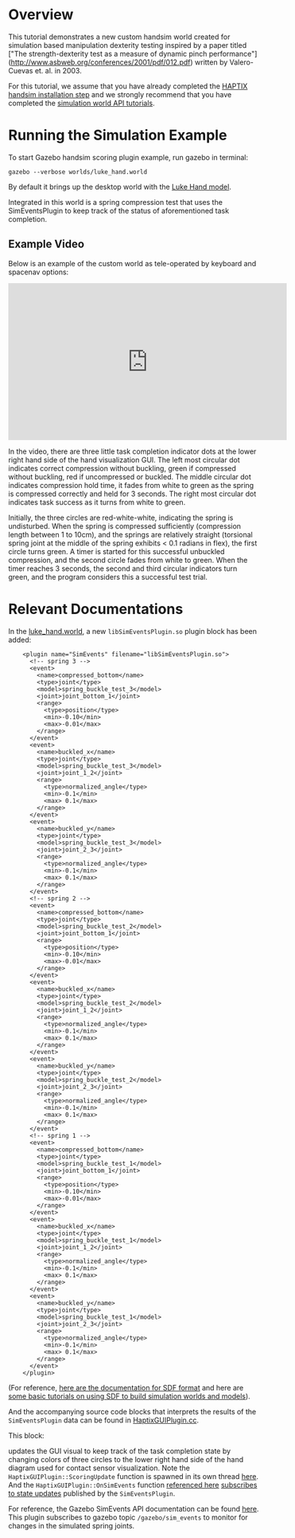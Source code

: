 # Overview

This tutorial demonstrates a new custom handsim world created for simulation based
manipulation dexterity testing inspired by a paper titled
["The strength-dexterity test as a measure of dynamic pinch performance"]
(http://www.asbweb.org/conferences/2001/pdf/012.pdf)
written by Valero-Cuevas et. al. in 2003.

For this tutorial, we assume that you have already completed the
[HAPTIX handsim installation step](http://gazebosim.org/tutorials?tut=haptix_install&cat=haptix)
and we strongly recommend that you have completed the
[simulation world API tutorials](http://gazebosim.org/tutorials?tut=haptix_sim_api&cat=haptix).

# Running the Simulation Example

To start Gazebo handsim scoring plugin example, run gazebo in terminal:

~~~
gazebo --verbose worlds/luke_hand.world
~~~

By default it brings up the desktop world with the [Luke Hand model](http://gazebosim.org/tutorials?tut=haptix_luke_hand&cat=haptix).

Integrated in this world is a spring compression test that uses
the SimEventsPlugin to keep track of the status of aforementioned task completion.

## Example Video

Below is an example of the custom world as tele-operated by keyboard and spacenav options:

<iframe width="560" height="315" src="https://www.youtube.com/embed/pj6mMQOjTPM" frameborder="0" allowfullscreen></iframe>

In the video, there are three little task completion indicator dots at the lower right hand side of the hand visualization GUI.
The left most circular dot indicates correct compression without buckling, green if compressed without buckling, red if uncompressed or buckled.
The middle circular dot indicates compression hold time, it fades from white to green as the spring is compressed correctly and held for 3 seconds.
The right most circular dot indicates task success as it turns from white to green.

Initially, the three circles are red-white-white, indicating the spring is undisturbed.
When the spring is compressed sufficiently (compression length between 1 to 10cm), and
the springs are relatively straight (torsional spring joint at the middle of the spring exhibits < 0.1 radians in flex), the first circle turns green.
A timer is started for this successful unbuckled compression, and the second circle fades from white to green.
When the timer reaches 3 seconds, the second and third circular indicators turn green, and
  the program considers this a successful test trial.

# Relevant Documentations

In the [luke_hand.world](https://github.com/osrf/handsim/src/8fe03d4d113659c1cc04ea788792b1b7e995c267/worlds/luke_hand.world?at=default&fileviewer=file-view-default#luke_hand.world-4),
  a new `libSimEventsPlugin.so` plugin block has been added:

~~~
    <plugin name="SimEvents" filename="libSimEventsPlugin.so">
      <!-- spring 3 -->
      <event>
        <name>compressed_bottom</name>
        <type>joint</type>
        <model>spring_buckle_test_3</model>
        <joint>joint_bottom_1</joint>
        <range>
          <type>position</type>
          <min>-0.10</min>
          <max>-0.01</max>
        </range>
      </event>
      <event>
        <name>buckled_x</name>
        <type>joint</type>
        <model>spring_buckle_test_3</model>
        <joint>joint_1_2</joint>
        <range>
          <type>normalized_angle</type>
          <min>-0.1</min>
          <max> 0.1</max>
        </range>
      </event>
      <event>
        <name>buckled_y</name>
        <type>joint</type>
        <model>spring_buckle_test_3</model>
        <joint>joint_2_3</joint>
        <range>
          <type>normalized_angle</type>
          <min>-0.1</min>
          <max> 0.1</max>
        </range>
      </event>
      <!-- spring 2 -->
      <event>
        <name>compressed_bottom</name>
        <type>joint</type>
        <model>spring_buckle_test_2</model>
        <joint>joint_bottom_1</joint>
        <range>
          <type>position</type>
          <min>-0.10</min>
          <max>-0.01</max>
        </range>
      </event>
      <event>
        <name>buckled_x</name>
        <type>joint</type>
        <model>spring_buckle_test_2</model>
        <joint>joint_1_2</joint>
        <range>
          <type>normalized_angle</type>
          <min>-0.1</min>
          <max> 0.1</max>
        </range>
      </event>
      <event>
        <name>buckled_y</name>
        <type>joint</type>
        <model>spring_buckle_test_2</model>
        <joint>joint_2_3</joint>
        <range>
          <type>normalized_angle</type>
          <min>-0.1</min>
          <max> 0.1</max>
        </range>
      </event>
      <!-- spring 1 -->
      <event>
        <name>compressed_bottom</name>
        <type>joint</type>
        <model>spring_buckle_test_1</model>
        <joint>joint_bottom_1</joint>
        <range>
          <type>position</type>
          <min>-0.10</min>
          <max>-0.01</max>
        </range>
      </event>
      <event>
        <name>buckled_x</name>
        <type>joint</type>
        <model>spring_buckle_test_1</model>
        <joint>joint_1_2</joint>
        <range>
          <type>normalized_angle</type>
          <min>-0.1</min>
          <max> 0.1</max>
        </range>
      </event>
      <event>
        <name>buckled_y</name>
        <type>joint</type>
        <model>spring_buckle_test_1</model>
        <joint>joint_2_3</joint>
        <range>
          <type>normalized_angle</type>
          <min>-0.1</min>
          <max> 0.1</max>
        </range>
      </event>
    </plugin>
~~~

(For reference, [here are the documentation for SDF format](http://www.sdformat.org/) and here are [some basic tutorials on using SDF to build simulation worlds and models](http://gazebosim.org/tutorials?cat=build_world)).

And the accompanying source code blocks that interprets the results of the `SimEventsPlugin` data can be found in
[HaptixGUIPlugin.cc](https://github.com/osrf/handsim/src/default/src/HaptixGUIPlugin.cc).

This block:

<include lang='c' src='https://github.com/osrf/handsim/raw/d8e8f7e996266a85dc15e63687d1c8ee15e4bab7/src/HaptixGUIPlugin.cc' from='/void HaptixGUIPlugin::ScoringUpdate\(\)/' to='/void HaptixGUIPlugin::PollTracking/' /> 

updates the GUI visual to keep track of the task completion state by changing colors of three circles to the lower right hand
side of the hand diagram used for contact sensor visualization.
Note the `HaptixGUIPlugin::ScoringUpdate` function is spawned in its own thread [here](https://github.com/osrf/handsim/src/d8e8f7e996266a85dc15e63687d1c8ee15e4bab7/src/HaptixGUIPlugin.cc?at=default&fileviewer=file-view-default#HaptixGUIPlugin.cc-718).
And the `HaptixGUIPlugin::OnSimEvents` function [referenced here](https://github.com/osrf/handsim/src/d8e8f7e996266a85dc15e63687d1c8ee15e4bab7/src/HaptixGUIPlugin.cc?at=default&fileviewer=file-view-default#HaptixGUIPlugin.cc-1560) [subscribes to state updates](https://github.com/osrf/handsim/src/d8e8f7e996266a85dc15e63687d1c8ee15e4bab7/src/HaptixGUIPlugin.cc?at=default&fileviewer=file-view-default#HaptixGUIPlugin.cc-463) published by the `SimEventsPlugin`.

For reference, the Gazebo SimEvents API documentation can be found
[here](http://osrf-distributions.s3.amazonaws.com/gazebo/api/dev/classgazebo_1_1SimEventsPlugin.html).
This plugin subscribes to gazebo topic `/gazebo/sim_events` to monitor for changes in the simulated spring joints.

